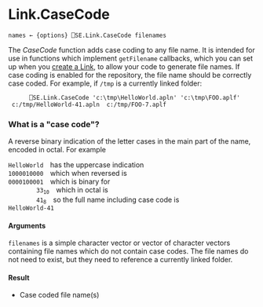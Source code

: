 # Link.CaseCode

    names ← {options} ⎕SE.Link.CaseCode filenames

The *CaseCode* function adds case coding to any file name. It is intended for use in functions which implement `getFilename` callbacks, which you can set up when you [create a Link](Link.Create.md), to allow your code to generate file names. If case coding is enabled for the repository, the file name should be correctly case coded. For example, if `/tmp` is a currently linked folder:

```apl
      ⎕SE.Link.CaseCode 'c:\tmp\HelloWorld.apln' 'c:\tmp\FOO.aplf'
 c:/tmp/HelloWorld-41.apln  c:/tmp/FOO-7.aplf 
```

### What is a "case code"?
A reverse binary indication of the letter cases in the main part of the name, encoded in octal. For example

`HelloWorld` has the uppercase indication  
`1000010000` which when reversed is  
`0000100001` which is binary for  
<code>        33<sub>10</sub></code> which in octal is  
<code>        41<sub>8</sub></code> so the full name including case code is  
`HelloWorld-41`

#### Arguments
`filenames` is a simple character vector or vector of character vectors containing file names which do not contain case codes. The file names do not need to exist, but they need to reference a currently linked folder.

#### Result

- Case coded file name(s)